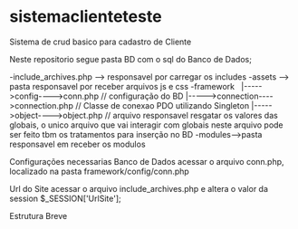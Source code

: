 # sistemaclienteteste
Sistema de crud basico para cadastro de Cliente

Neste repositorio segue pasta BD com o sql do Banco de Dados;

-include_archives.php --> responsavel por carregar os includes
-assets --> pasta responsavel por receber arquivos js e css
-framework
    |----->config---->conn.php // configuração do BD
    |----->connection---->connection.php // Classe de conexao PDO utilizando Singleton
    |----->object---->object.php // arquivo responsavel resgatar os valores das globais, o unico arquivo que vai interagir com globais neste arquivo pode ser feito tbm os tratamentos para inserção no BD
-modules-->pasta responsavel em receber os modulos

Configurações necessarias
Banco de Dados
acessar o arquivo conn.php, localizado na pasta framework/config/conn.php

Url do Site
acessar o arquivo include_archives.php e altera o valor da session $_SESSION['UrlSite'];


Estrutura Breve
